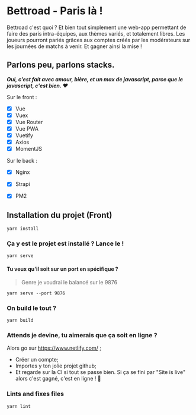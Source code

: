 # Bettroad - Paris là !

Bettroad c'est quoi ? Et bien tout simplement une web-app permettant de faire des paris intra-équipes, aux thèmes variés, et totalement libres. Les joueurs pourront pariés grâces aux comptes créés par les modérateurs sur les journées de matchs à venir. Et gagner ainsi la mise !

## Parlons peu, parlons stacks.
 ***Oui, c'est fait avec amour, bière, et un max de javascript, parce que le javascript, c'est bien. ❤️***

Sur le front : 
 - [x] Vue
 - [x] Vuex
 - [x] Vue Router
 - [x] Vue PWA
 - [x] Vuetify
 - [x] Axios
 - [x] MomentJS

Sur le back : 
- [x] Nginx
- [x] Strapi
- [x] PM2




## Installation du projet (Front)
```
yarn install
```

### Ça y est le projet est installé ? Lance le !
```
yarn serve
```
#### Tu veux qu'il soit sur un port en spécifique ? 

> Genre je voudrai le balancé sur le 9876

```
yarn serve --port 9876
```

### On build le tout ?
```
yarn build
```

### Attends je devine, tu aimerais que ça soit en ligne ?
Alors go sur https://www.netlify.com/ ;
- Créer un compte;
- Importes y ton jolie projet github;
- Et regarde sur la CI si tout se passe bien. Si ça se fini par "Site is live" alors c'est gagné, c'est en ligne ! 🎉


### Lints and fixes files
```
yarn lint
```

